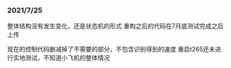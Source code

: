### 2021/7/25
整体结构没有发生变化，还是状态机的形式
重构之后的代码在7月底测试完成之后上传

现在的控制代码删减掉了不需要的部分，不包含识别得到的速度
重启t265还未进行实地测试，不知道小飞机的整体情况
